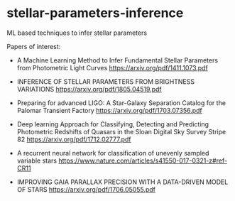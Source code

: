 # stellar-parameters-inference
ML based techniques to infer stellar parameters

Papers of interest:

- A Machine Learning Method to Infer Fundamental Stellar Parameters from Photometric Light Curves
https://arxiv.org/pdf/1411.1073.pdf

- INFERENCE OF STELLAR PARAMETERS FROM BRIGHTNESS VARIATIONS
https://arxiv.org/pdf/1805.04519.pdf

- Preparing for advanced LIGO: A Star-Galaxy Separation Catalog for the Palomar Transient Factory
https://arxiv.org/pdf/1703.07356.pdf

- Deep learning Approach for Classifying, Detecting and Predicting Photometric Redshifts of Quasars in the Sloan Digital Sky Survey Stripe 82
https://arxiv.org/pdf/1712.02777.pdf

- A recurrent neural network for classification of unevenly sampled variable stars
https://www.nature.com/articles/s41550-017-0321-z#ref-CR11

- IMPROVING GAIA PARALLAX PRECISION WITH A DATA-DRIVEN MODEL OF STARS
https://arxiv.org/pdf/1706.05055.pdf
